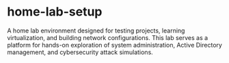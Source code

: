 # home-lab-setup
A home lab environment designed for testing projects, learning virtualization, and building network configurations. This lab serves as a platform for hands-on exploration of system administration, Active Directory management, and cybersecurity attack simulations.
